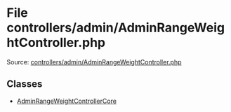 File controllers/admin/AdminRangeWeightController.php
=========

Source: [controllers/admin/AdminRangeWeightController.php](https://github.com/PrestaShop/PrestaShop/blob/1.5.0.1/controllers/admin/AdminRangeWeightController.php)


Classes
-------

* [AdminRangeWeightControllerCore](class.AdminRangeWeightControllerCore.md)

